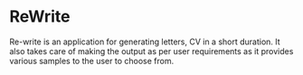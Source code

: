 # ReWrite

Re-write is an application for generating letters, CV in a short duration. It also takes care of making the output as per user requirements as it provides various samples to the user to choose from.
